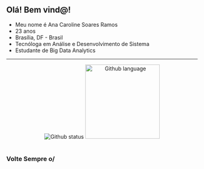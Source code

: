 ## Olá! Bem vind@!
- Meu nome é Ana Caroline Soares Ramos
- 23 anos
- Brasília, DF - Brasil
- Tecnóloga em Análise e Desenvolvimento de Sistema
- Estudante de Big Data Analytics
---
<div align="center">
  <img src="https://github-readme-stats.vercel.app/api?username=ana-sr&show_icons=true&theme=bear&hide_border=true&bg_color=3DDDA800" alt="Github status">
  <img height="196" src="https://github-readme-stats.vercel.app/api/top-langs/?username=ana-sr&theme=panda&layout=compact&bg_color=3DDDA800&hide_border=true" alt="Github language">
</div><br/>

### Volte Sempre o/

